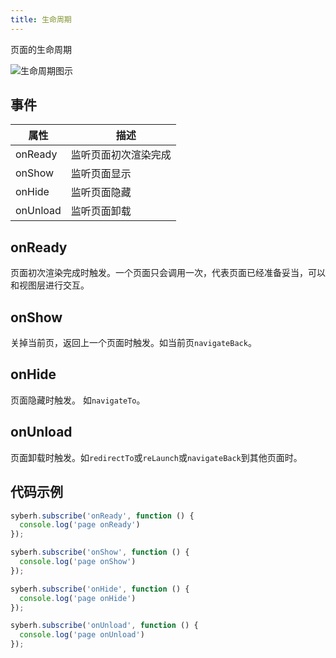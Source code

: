 ```yaml
---
title: 生命周期
---
```


页面的生命周期

![生命周期图示](/img/life.jpg)

## 事件
| 属性      |　描述　| 
| ---      | ------ |
| onReady  | 监听页面初次渲染完成 
| onShow   | 监听页面显示 
| onHide   | 监听页面隐藏 
| onUnload | 监听页面卸载 

## onReady

页面初次渲染完成时触发。一个页面只会调用一次，代表页面已经准备妥当，可以和视图层进行交互。

## onShow

关掉当前页，返回上一个页面时触发。如当前页`navigateBack`。

## onHide

页面隐藏时触发。 如`navigateTo`。

## onUnload

页面卸载时触发。如`redirectTo`或`reLaunch`或`navigateBack`到其他页面时。

## 代码示例
``` javascript
syberh.subscribe('onReady', function () {
  console.log('page onReady')
});

syberh.subscribe('onShow', function () {
  console.log('page onShow')
});

syberh.subscribe('onHide', function () {
  console.log('page onHide')
});

syberh.subscribe('onUnload', function () {
  console.log('page onUnload')
});
```

